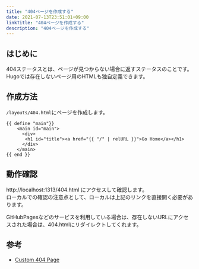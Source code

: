 ```yaml
---
title: "404ページを作成する"
date: 2021-07-13T23:51:01+09:00
linkTitle: "404ページを作成する"
description: "404ページを作成する"
---
```


## はじめに
404ステータスとは、ページが見つからない場合に返すステータスのことです。  
Hugoでは存在しないページ用のHTMLも独自定義できます。  

## 作成方法
`/layouts/404.html`にページを作成します。  

```
{{ define "main"}}
    <main id="main">
      <div>
       <h1 id="title"><a href="{{ "/" | relURL }}">Go Home</a></h1>
      </div>
    </main>
{{ end }}
```

## 動作確認
http://localhost:1313/404.html にアクセスして確認します。  
ローカルでの確認の注意点として、ローカルは上記のリンクを直接開く必要があります。  

GitHubPagesなどのサービスを利用している場合は、存在しないURLにアクセスされた場合は、404.htmlにリダイレクトしてくれます。  

## 参考
- [Custom 404 Page](https://gohugo.io/templates/404/)

